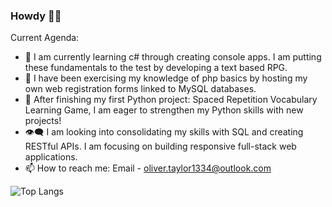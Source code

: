 ### Howdy 🖖🏻

Current Agenda:
- 🌱 I am currently learning c# through creating console apps. I am putting these fundamentals to the test by developing a text based RPG.
- 🐘 I have been exercising my knowledge of php basics by hosting my own web registration forms linked to MySQL databases.
- 🐍 After finishing my first Python project: Spaced Repetition Vocabulary Learning Game, I am eager to strengthen my Python skills with new projects!
- 👁️‍🗨️ I am looking into consolidating my skills with SQL and creating RESTful APIs. I am focusing on building responsive full-stack web applications.
- 📫 How to reach me: Email - oliver.taylor1334@outlook.com

![Top Langs](https://github-readme-stats.vercel.app/api/top-langs/?username=oliver1334&&theme=codeSTACKr&langs_count=8)
